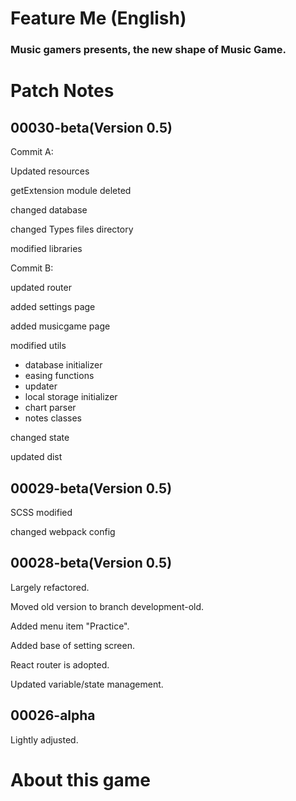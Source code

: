 # Feature Me (English)

### Music gamers presents, the new shape of Music Game.

# Patch Notes

## 00030-beta(Version 0.5)
Commit A:

Updated resources

getExtension module deleted

changed database

changed Types files directory

modified libraries

Commit B:

updated router

added settings page

added musicgame page

modified utils
+ database initializer
+ easing functions
+ updater
+ local storage initializer
+ chart parser
+ notes classes

changed state 

updated dist
## 00029-beta(Version 0.5)
SCSS modified

changed webpack config

## 00028-beta(Version 0.5)
Largely refactored.

Moved old version to branch development-old.

Added menu item "Practice".

Added base of setting screen.

React router is adopted.

Updated variable/state management.

## 00026-alpha
Lightly adjusted.

# About this game


